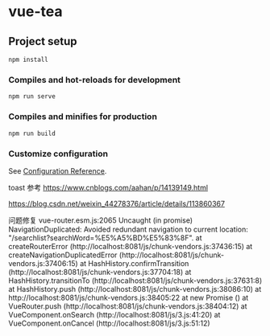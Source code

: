 # vue-tea

## Project setup
```
npm install
```

### Compiles and hot-reloads for development
```
npm run serve
```

### Compiles and minifies for production
```
npm run build
```

### Customize configuration
See [Configuration Reference](https://cli.vuejs.org/config/).


toast 参考
https://www.cnblogs.com/aahan/p/14139149.html

https://blog.csdn.net/weixin_44278376/article/details/113860367



问题修复
vue-router.esm.js:2065 Uncaught (in promise) NavigationDuplicated: Avoided redundant navigation to current location: "/searchlist?searchWord=%E5%A5%BD%E5%83%8F".
    at createRouterError (http://localhost:8081/js/chunk-vendors.js:37436:15)
    at createNavigationDuplicatedError (http://localhost:8081/js/chunk-vendors.js:37406:15)
    at HashHistory.confirmTransition (http://localhost:8081/js/chunk-vendors.js:37704:18)
    at HashHistory.transitionTo (http://localhost:8081/js/chunk-vendors.js:37631:8)
    at HashHistory.push (http://localhost:8081/js/chunk-vendors.js:38086:10)
    at http://localhost:8081/js/chunk-vendors.js:38405:22
    at new Promise (<anonymous>)
    at VueRouter.push (http://localhost:8081/js/chunk-vendors.js:38404:12)
    at VueComponent.onSearch (http://localhost:8081/js/3.js:41:20)
    at VueComponent.onCancel (http://localhost:8081/js/3.js:51:12)



    